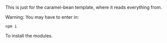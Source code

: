This is just for the caramel-bean template, where it reads everything from.

Warning: You may have to enter in:

```
npm i
```

To install the modules.
